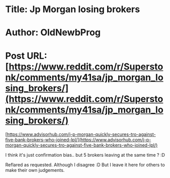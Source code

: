 # Title: Jp Morgan losing brokers
# Author: OldNewbProg
# Post URL: [https://www.reddit.com/r/Superstonk/comments/my41sa/jp_morgan_losing_brokers/](https://www.reddit.com/r/Superstonk/comments/my41sa/jp_morgan_losing_brokers/)


[https://www.advisorhub.com/j-p-morgan-quickly-secures-tro-against-five-bank-brokers-who-joined-lpl/](https://www.advisorhub.com/j-p-morgan-quickly-secures-tro-against-five-bank-brokers-who-joined-lpl/)

I think it's just confirmation bias.. but 5 brokers leaving at the same time ? :D

Reflared as requested.  Although I disagree :D  But I leave it here for others to make their own judgements.